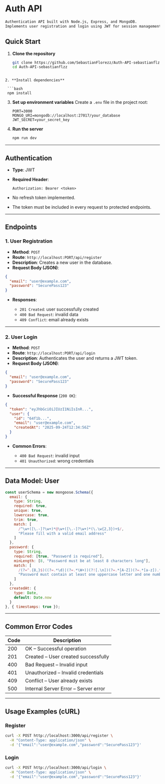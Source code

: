 
# Auth API

````markdown
Authentication API built with Node.js, Express, and MongoDB.  
Implements user registration and login using JWT for session management.


````
## Quick Start

1. **Clone the repository**  
   ```bash
   git clone https://github.com/SebastianFlorezz/Auth-API-sebastianflzz.git
   cd Auth-API-sebastianflzz
  ``` 

2. **Install dependencies**

   ```bash
   npm install
  ```

3. **Set up environment variables**
   Create a `.env` file in the project root:

   ```env
   PORT=3000
   MONGO_URI=mongodb://localhost:27017/your_database
   JWT_SECRET=your_secret_key
   ```

4. **Run the server**

   ```bash
   npm run dev
   ```

---

## Authentication

* **Type**: JWT
* **Required Header**:

  ```
  Authorization: Bearer <token>
  ```
* No refresh token implemented.
* The token must be included in every request to protected endpoints.

---

## Endpoints

### 1. User Registration

* **Method**: `POST`
* **Route**: `http://localhost:PORT/api/register`
* **Description**: Creates a new user in the database.
* **Request Body (JSON)**:

```json
{
  "email": "user@example.com",
  "password": "SecurePass123"
}
```

* **Responses**:

  * `201 Created`: user successfully created
  * `400 Bad Request`: invalid data
  * `409 Conflict`: email already exists

---

### 2. User Login

* **Method**: `POST`
* **Route**: `http://localhost:PORT/api/login`
* **Description**: Authenticates the user and returns a JWT token.
* **Request Body (JSON)**:

```json
{
  "email": "user@example.com",
  "password": "SecurePass123"
}
```

* **Successful Response** (`200 OK`):

```json
{
  "token": "eyJhbGciOiJIUzI1NiIsInR...",
  "user": {
    "id": "64f1b...",
    "email": "user@example.com",
    "createdAt": "2025-09-24T12:34:56Z"
  }
}
```

* **Common Errors**:

  * `400 Bad Request`: invalid input
  * `401 Unauthorized`: wrong credentials

---

## Data Model: User

```js
const userSchema = new mongoose.Schema({
  email: {
    type: String, 
    required: true, 
    unique: true, 
    lowercase: true, 
    trim: true,
    match: [
      /^\w+([\.-]?\w+)*@\w+([\.-]?\w+)*(\.\w{2,3})+$/,
      "Please fill with a valid email address"
    ]
  },
  password: {
    type: String, 
    required: [true, "Password is required"],
    minLength: [8, "Password must be at least 8 characters long"],
    match: [
      /(?=^.{8,}$)((?=.*\d)|(?=.*\W+))(?![.\n])(?=.*[A-Z])(?=.*[a-z]).*$/,
      "Password must contain at least one uppercase letter and one number"
    ]
  },
  createdAt: {
    type: Date,
    default: Date.now
  }
}, { timestamps: true });
```

---

## Common Error Codes

| Code | Description                          |
| ---- | ------------------------------------ |
| 200  | OK – Successful operation            |
| 201  | Created – User created successfully  |
| 400  | Bad Request – Invalid input          |
| 401  | Unauthorized – Invalid credentials   |
| 409  | Conflict – User already exists       |
| 500  | Internal Server Error – Server error |

---

## Usage Examples (cURL)

### Register

```bash
curl -X POST http://localhost:3000/api/register \
  -H "Content-Type: application/json" \
  -d '{"email":"user@example.com","password":"SecurePass123"}'
```

### Login

```bash
curl -X POST http://localhost:3000/api/login \
  -H "Content-Type: application/json" \
  -d '{"email":"user@example.com","password":"SecurePass123"}'
```
